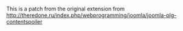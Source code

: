 This is a patch from the original extension from http://theredone.ru/index.php/webprogramming/joomla/joomla-plg-contentspoiler